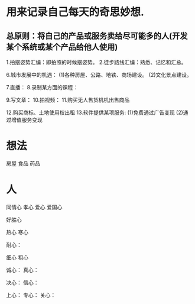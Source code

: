 # 用来记录自己每天的奇思妙想.

## 总原则：将自己的产品或服务卖给尽可能多的人(开发某个系统或某个产品给他人使用)
1.拍摆姿势汇编：即拍照的时候摆姿势。
2.徒步路线汇编：熟悉、记忆和汇总。

6.城市发展中的机遇：
(1)各种房屋、公路、地铁、商场建设。
(2)文化景点建设。

7.直播：
8.录制某方面的课程：

9.写文章：
10.拍视频：
11.购买无人售货机机出售商品
  
12.购买商标、土地使用权出租
13.软件提供某项服务:
  (1)免费通过广告变现
  (2)通过增值服务变现

# 想法
房屋
食品
药品

# 人
同情心
孝心
爱心
爱国心

好胜心

热心
寒心

耐心：

细心
粗心

诚心：
真心：

决心：
信心：

上心：
专心：
关心：








